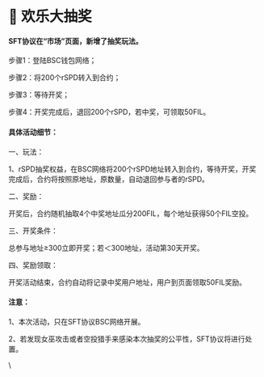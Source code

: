 # 🍬 欢乐大抽奖

#### SFT协议在“市场”页面，新增了抽奖玩法。

步骤1：登陆BSC钱包网络；

步骤2：将200个rSPD转入到合约；

步骤3：等待开奖；

步骤4：开奖完成后，退回200个rSPD，若中奖，可领取50FIL。

#### &#x20;具体活动细节：

一、玩法：

1、rSPD抽奖权益，在BSC网络将200个rSPD地址转入到合约，等待开奖，开奖完成后，合约将按照原地址，原数量，自动退回参与者的rSPD。

二、奖励：

开奖后，合约随机抽取4个中奖地址瓜分200FIL，每个地址获得50个FIL空投。

三、开奖条件：

总参与地址≥300立即开奖；若＜300地址，活动第30天开奖。

四、奖励领取：

开奖活动结束，合约自动将记录中奖用户地址，用户到页面领取50FIL奖励。

#### &#x20;注意：

1、本次活动，只在SFT协议BSC网络开展。

2、若发现女巫攻击或者空投猎手来感染本次抽奖的公平性，SFT协议将进行处置。

\
